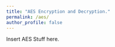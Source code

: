 ```yaml
---
title: "AES Encryption and Decryption."
permalink: /aes/
author_profile: false
---
```


Insert AES Stuff here.